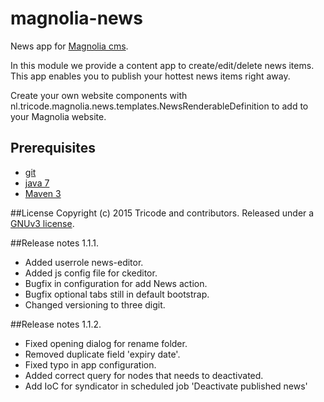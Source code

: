 # magnolia-news
News app for [Magnolia cms](http://www.magnolia-cms.com).

In this module we provide a content app to create/edit/delete news items. This app enables you to publish your hottest news items right away.

Create your own website components with nl.tricode.magnolia.news.templates.NewsRenderableDefinition
to add to your Magnolia website.

## Prerequisites
* [git](http://git-scm.com/)
* [java 7](http://java.com)
* [Maven 3](http://maven.apache.org)

##License
Copyright (c) 2015 Tricode and contributors. Released under a [GNUv3 license](https://github.com/tricode/magnolia-news/blob/master/license.txt).


##Release notes 1.1.1.
* Added userrole news-editor.
* Added js config file for ckeditor.
* Bugfix in configuration for add News action.
* Bugfix optional tabs still in default bootstrap.
* Changed versioning to three digit.

##Release notes 1.1.2.
* Fixed opening dialog for rename folder.
* Removed duplicate field 'expiry date'.
* Fixed typo in app configuration.
* Added correct query for nodes that needs to deactivated.
* Add IoC for syndicator in scheduled job 'Deactivate published news' 

